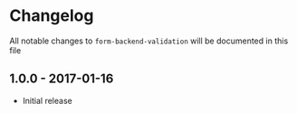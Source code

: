 # Changelog

All notable changes to `form-backend-validation` will be documented in this file

## 1.0.0 - 2017-01-16
- Initial release
